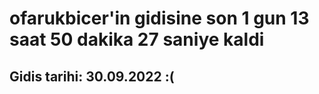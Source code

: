 # ofarukbicer'in gidisine son 1 gun 13 saat 50 dakika 27 saniye kaldi

## Gidis tarihi: 30.09.2022 :(